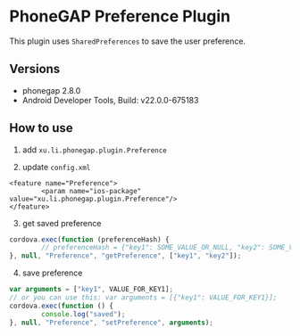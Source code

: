 # PhoneGAP Preference Plugin

This plugin uses ```SharedPreferences``` to save the user preference.

## Versions

* phonegap 2.8.0
* Android Developer Tools, Build: v22.0.0-675183

## How to use

1. add ```xu.li.phonegap.plugin.Preference```

2. update ```config.xml```
```
<feature name="Preference">
        <param name="ios-package" value="xu.li.phonegap.plugin.Preference"/>
</feature>
```

3. get saved preference
```javascript
cordova.exec(function (preferenceHash) {
        // preferenceHash = {"key1": SOME_VALUE_OR_NULL, "key2": SOME_VALUE_OR_NULL}
}, null, "Preference", "getPreference", ["key1", "key2"]);
```

4. save preference
```javascript
var arguments = ["key1", VALUE_FOR_KEY1];
// or you can use this: var arguments = [{"key1": VALUE_FOR_KEY1}];
cordova.exec(function () {
        console.log("saved");
}, null, "Preference", "setPreference", arguments);
```
